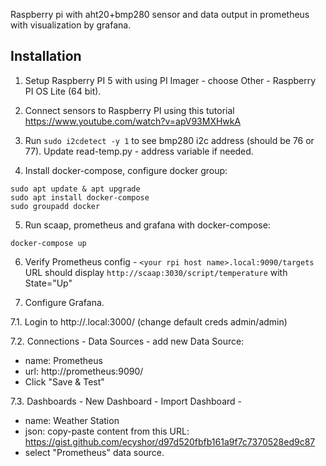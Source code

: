 
Raspberry pi with aht20+bmp280 sensor and data output in prometheus with visualization by grafana.

## Installation

1. Setup Raspberry PI 5 with using PI Imager - choose Other - Raspberry PI OS Lite (64 bit).

2. Connect sensors to Raspberry PI using this tutorial https://www.youtube.com/watch?v=apV93MXHwkA

3. Run `sudo i2cdetect -y 1` to see bmp280 i2c address (should be 76 or 77). Update read-temp.py - address variable if needed.  

4. Install docker-compose, configure docker group:
```
sudo apt update & apt upgrade
sudo apt install docker-compose
sudo groupadd docker
```

5. Run scaap, prometheus and grafana with docker-compose:
```
docker-compose up
```

6. Verify Prometheus config - `<your rpi host name>.local:9090/targets` URL should display `http://scaap:3030/script/temperature` with State="Up"   

7. Configure Grafana.

7.1. Login to http://<your rpi host name>.local:3000/ (change default creds admin/admin)

7.2. Connections - Data Sources - add new Data Source:
- name: Prometheus
- url: http://prometheus:9090/
- Click "Save & Test"

7.3. Dashboards - New Dashboard - Import Dashboard - 
- name: Weather Station
- json: copy-paste content from this URL: https://gist.github.com/ecyshor/d97d520fbfb161a9f7c7370528ed9c87
- select "Prometheus" data source.
